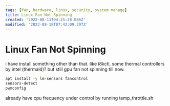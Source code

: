 ```yaml
---
tags: [fan, hardware, linux, security, system manage]
title: Linux Fan Not Spinning
created: '2022-08-11T04:25:28.086Z'
modified: '2022-08-18T07:42:09.207Z'
---
```


# Linux Fan Not Spinning

i have install something other than that. like i8kctl, some thermal controllers by intel (thermald)? but still gpu fan not spinning till now.

```bash
apt install -y lm-sensors fancontrol
sensors-detect
pwmconfig
```
already have cpu frequency under control by running temp_throttle.sh

